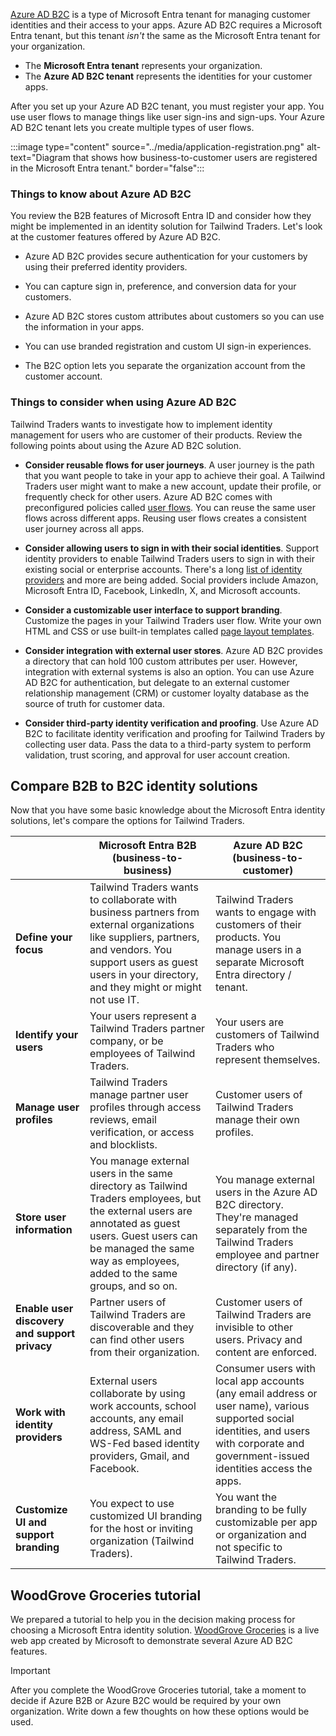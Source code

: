 [Azure AD B2C](/azure/active-directory-b2c/overview) is a type of Microsoft Entra tenant for managing customer identities and their access to your apps. Azure AD B2C requires a Microsoft Entra tenant, but this tenant _isn't_ the same as the Microsoft Entra tenant for your organization.
- The **Microsoft Entra tenant** represents your organization.
- The **Azure AD B2C tenant** represents the identities for your customer apps. 

After you set up your Azure AD B2C tenant, you must register your app. You use user flows to manage things like user sign-ins and sign-ups. Your Azure AD B2C tenant lets you create multiple types of user flows.

:::image type="content" source="../media/application-registration.png" alt-text="Diagram that shows how business-to-customer users are registered in the Microsoft Entra tenant." border="false":::

### Things to know about Azure AD B2C

You review the B2B features of Microsoft Entra ID and consider how they might be implemented in an identity solution for Tailwind Traders. Let's look at the customer features offered by Azure AD B2C.

- Azure AD B2C provides secure authentication for your customers by using their preferred identity providers.

- You can capture sign in, preference, and conversion data for your customers.

- Azure AD B2C stores custom attributes about customers so you can use the information in your apps.

- You can use branded registration and custom UI sign-in experiences.

- The B2C option lets you separate the organization account from the customer account.

### Things to consider when using Azure AD B2C

Tailwind Traders wants to investigate how to implement identity management for users who are customer of their products. Review the following points about using the Azure AD B2C solution.

- **Consider reusable flows for user journeys**. A user journey is the path that you want people to take in your app to achieve their goal. A Tailwind Traders user might want to make a new account, update their profile, or frequently check for other users. Azure AD B2C comes with preconfigured policies called [user flows](/azure/active-directory-b2c/user-flow-overview). You can reuse the same user flows across different apps. Reusing user flows creates a consistent user journey across all apps.

- **Consider allowing users to sign in with their social identities**. Support identity providers to enable Tailwind Traders users to sign in with their existing social or enterprise accounts. There's a long [list of identity providers](/azure/active-directory-b2c/add-identity-provider) and more are being added. Social providers include Amazon, Microsoft Entra ID, Facebook, LinkedIn, X, and Microsoft accounts. 

- **Consider a customizable user interface to support branding**. Customize the pages in your Tailwind Traders user flow. Write your own HTML and CSS or use built-in templates called [page layout templates](/azure/active-directory-b2c/customize-ui?pivots=b2c-user-flow).

- **Consider integration with external user stores**. Azure AD B2C provides a directory that can hold 100 custom attributes per user. However, integration with external systems is also an option. You can use Azure AD B2C for authentication, but delegate to an external customer relationship management (CRM) or customer loyalty database as the source of truth for customer data.

- **Consider third-party identity verification and proofing**. Use Azure AD B2C to facilitate identity verification and proofing for Tailwind Traders by collecting user data. Pass the data to a third-party system to perform validation, trust scoring, and approval for user account creation.

## Compare B2B to B2C identity solutions

Now that you have some basic knowledge about the Microsoft Entra identity solutions, let's compare the options for Tailwind Traders.

| <!-- Blank --> | Microsoft Entra B2B (business-to-business) | Azure AD B2C (business-to-customer) |
| --- | --- | --- |
| **Define your focus** | Tailwind Traders wants to collaborate with business partners from external organizations like suppliers, partners, and vendors. You support users as guest users in your directory, and they might or might not use IT. | Tailwind Traders wants to engage with customers of their products. You manage users in a separate Microsoft Entra directory / tenant. |
| **Identify your users** | Your users represent a Tailwind Traders partner company, or be employees of Tailwind Traders. | Your users are customers of Tailwind Traders who represent themselves. |
| **Manage user profiles** | Tailwind Traders manage partner user profiles through access reviews, email verification, or access and blocklists. | Customer users of Tailwind Traders manage their own profiles. |
| **Store user information** | You manage external users in the same directory as Tailwind Traders employees, but the external users are annotated as guest users. Guest users can be managed the same way as employees, added to the same groups, and so on. | You manage external users in the Azure AD B2C directory. They're managed separately from the Tailwind Traders employee and partner directory (if any). |
| **Enable user discovery and support privacy** | Partner users of Tailwind Traders are discoverable and they can find other users from their organization. | Customer users of Tailwind Traders are invisible to other users. Privacy and content are enforced. |
| **Work with identity providers** | External users collaborate by using work accounts, school accounts, any email address, SAML and WS-Fed based identity providers, Gmail, and Facebook. | Consumer users with local app accounts (any email address or user name), various supported social identities, and users with corporate and government-issued identities access the apps. |
| **Customize UI and support branding** | You expect to use customized UI branding for the host or inviting organization (Tailwind Traders). | You want the branding to be fully customizable per app or organization and not specific to Tailwind Traders. |

## WoodGrove Groceries tutorial

We prepared a tutorial to help you in the decision making process for choosing a Microsoft Entra identity solution. [WoodGrove Groceries](https://woodgrovedemo.com/?azure-portal=true) is a live web app created by Microsoft to demonstrate several Azure AD B2C features. 

> [!IMPORTANT]
> After you complete the WoodGrove Groceries tutorial, take a moment to decide if Azure B2B or Azure B2C would be required by your own organization. Write down a few thoughts on how these options would be used.
